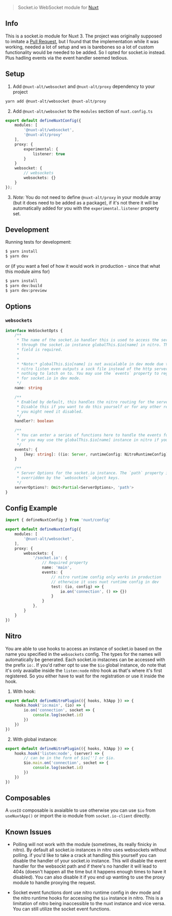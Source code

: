 > Socket.io WebSocket module for [Nuxt](https://nuxt.com)

## Info

This is a socket.io module for Nuxt 3. The project was originally supposed to imitate a [Pull Request](https://github.com/unjs/h3/pull/544), but I found that the implementation while it was working, needed a lot of setup and ws is barebones so a lot of custom functionality would be needed to be added. So I opted for socket.io instead. Plus hadling events via the event handler seemed tedious.

## Setup

1. Add `@nuxt-alt/websocket` and `@nuxt-alt/proxy` dependency to your project

```bash
yarn add @nuxt-alt/websocket @nuxt-alt/proxy
```

2. Add `@nuxt-alt/websocket` to the `modules` section of `nuxt.config.ts`

```ts
export default defineNuxtConfig({
    modules: [
        '@nuxt-alt/websocket',
        '@nuxt-alt/proxy'
    ],
    proxy: {
        experimental: {
            listener: true
        }
    }
    websocket: {
        // websockets
        websockets: {}
    }
});

```

3. *Note:* You do not need to define `@nuxt-alt/proxy` in your module array (but it does need to be added as a package), if it's not there it will be automatically added for you with the `experimental.listener` property set.

## Development

Running tests for development:

```bash
$ yarn install
$ yarn dev
```

or (if you want a feel of how it would work in production - since that what this module aims for)

```bash
$ yarn install
$ yarn dev:build
$ yarn dev:preview
```

## Options

### `websockets`

```ts
interface WebSocketOpts {
    /**
     * The name of the socket.io handler this is used to access the server 
     * through the socket.io instance globalThis.$io[name] in nitro. This 
     * field is required.
     * 
     * 
     * *Note:* globalThis.$io[name] is not avaialable in dev mode due to the fact that the 
     * nitro listen even outputs a sock file instead of the http server so socket.io has
     * nothing to latch on to. You may use the `events` property to register event functions
     * for socket.io in dev mode.
     */
    name: string

    /**
     * Enabled by default, this handles the nitro routing for the server response.
     * Disable this if you want to do this yourself or for any other reason that 
     * you might need it disabled.
     */
    handler?: boolean

    /**
     * You can enter a series of functions here to handle the events for the socket.io instance
     * or you may use the globalThis.$io[name] instance in nitro if you prefer.
     */
    events?: {
        [key: string]: ((io: Server, runtimeConfig: NitroRuntimeConfig) => void) | undefined
    }

    /**
     * Server Options for the socket.io instance. The `path` property is omitted because it's always
     * overridden by the `websockets` object keys.
     */
    serverOptions?: Omit<Partial<ServerOptions>, 'path'>
}
```

## Config Example

```ts
import { defineNuxtConfig } from 'nuxt/config'

export default defineNuxtConfig({
    modules: [
        '@nuxt-alt/websocket',
    ],
    proxy: {
        websockets: {
            '/socket.io': {
                // Required property
                name: 'main',
                events: {
                    // nitro runtime config only works in production
                    // otherwise it uses nuxt runtime config in dev
                    test: (io, config) => {
                        io.on('connection', () => {})
                    } 
                }
            },
        }
    }
})
```

## Nitro

You are able to use hooks to access an instance of socket.io based on the name you specified in the `websockets` config. The types for the names will automatically be generated. Each socket.io instacnes can be accessed with the prefix `io:`. If you'd rather opt to use the `$io` global instance, do note that it's only avaialbe inside the `listen:node` nitro hook as that's where it's first registered. So you either have to wait for the registration or use it inside the hook.

1. With hook:

```ts
export default defineNitroPlugin(({ hooks, h3App }) => {
    hooks.hook('io:main', (io) => {
        io.on('connection', socket => {
            console.log(socket.id)
        })
    })
})
```

2. With global instance:

```ts
export default defineNitroPlugin(({ hooks, h3App }) => {
    hooks.hook('listen:node', (server) => {
        // can be in the form of $io[''] or $io.
        $io.main.on('connection', socket => {
            console.log(socket.id)
        })
    })
})
```

## Composables

A `useIO` composable is avaialble to use otherwise you can use `$io` from `useNuxtApp()` or import the io module from `socket.io-client` directly.

## Known Issues

- Polling will not work with the module (sometimes, its really finicky in nitro). By default all socket.io instances in nitro uses websockets without polling. if you'd like to take a crack at handling this yourself you can disable the handler of your socket.io instance. This will disable the event handler for the websockt path and if there's no handler it will lead to 404s (doesn't happen all the time but it happens enough times to have it disabled). You can also disable it if you end up wanting to use the proxy module to handle proxying the request.

- Socket event functions dont use nitro runtime config in dev mode and the nitro runtime hooks for accessing the `$io` instance in nitro. This is a limitation of nitro being inaccessible to the nuxt instance and vice versa. You can still utilize the socket event functions.